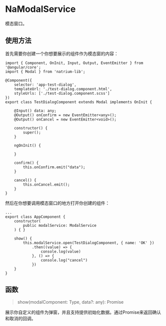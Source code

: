 # NaModalService

模态窗口。

## 使用方法

首先需要你创建一个你想要展示的组件作为模态窗的内容：

    import { Component, OnInit, Input, Output, EventEmitter } from '@angular/core';
    import { Modal } from 'natrium-lib';

    @Component({
        selector: 'app-test-dialog',
        templateUrl: './test-dialog.component.html',
        styleUrls: ['./test-dialog.component.scss']
    })
    export class TestDialogComponent extends Modal implements OnInit {

        @Input() data: any;
        @Output() onConfirm = new EventEmitter<any>();
        @Output() onCancel = new EventEmitter<void>();

        constructor() {
            super();
        }

        ngOnInit() {

        }

        confirm() {
            this.onConfirm.emit("data");
        }

        cancel() {
            this.onCancel.emit();
        }
    }

然后在你想要调用模态窗口的地方打开你创建的组件：

    ...
    export class AppComponent {
        constructor(
            public modalService: ModalService
        ) { }

        show() {
            this.modalService.open(TestDialogComponent, { name: 'OK' })
                .then((value) => {
                    console.log(value)
                }, () => {
                    console.log("cancel")
                })
        }
    }


## 函数

> show(modalComponent: Type<Modal>, data?: any): Promise<any>

展示你自定义的组件为弹窗，并且支持提供初始化数据。通过Promise来返回确认和取消的回调。
